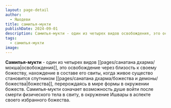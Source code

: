 ```yaml
---
layout: page-detail
author:
  - Яшодеви
title: самипья-мукти
publishDate: 2024-09-01
description: Самипья-мукти - один из четырех видов освобождения, это освобождение через близость к своему божеству, нахождение в составе его свиты, когда живое существо становится спутником божества, перерождаясь в мире формы в окружении божеств. Самипья-мукти означает возможность душе войти после смерти физического тела в свиту, в окружение Ишвары в аспекте своего избранного божества.
tags:
  - самипья-мукти
image:
---
```

**Самипья-мукти** - один из четырех видов [[pages/санатана дхарма/мокша|освобождения]], это освобождение через близость к своему божеству, нахождение в составе его свиты, когда живое существо становится спутником [[pages/санатана дхарма/божества и демоны/божества|божества]], перерождаясь в мире формы в окружении божеств. Самипья-мукти означает возможность душе войти после смерти физического тела в свиту, в окружение Ишвары в аспекте своего избранного божества.

